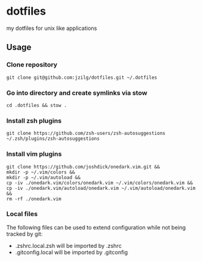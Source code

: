# dotfiles
my dotfiles for unix like applications

##  Usage

### Clone repository

```shell
git clone git@github.com:jzilg/dotfiles.git ~/.dotfiles
```

### Go into directory and create symlinks via stow

```shell
cd .dotfiles && stow .
```

### Install zsh plugins

```shell
git clone https://github.com/zsh-users/zsh-autosuggestions ~/.zsh/plugins/zsh-autosuggestions
```

### Install vim plugins

```shell
git clone https://github.com/joshdick/onedark.vim.git &&
mkdir -p ~/.vim/colors &&
mkdir -p ~/.vim/autoload &&
cp -iv ./onedark.vim/colors/onedark.vim ~/.vim/colors/onedark.vim &&
cp -iv ./onedark.vim/autoload/onedark.vim ~/.vim/autoload/onedark.vim &&
rm -rf ./onedark.vim
```

### Local files

The following files can be used to extend configuration while not being tracked by git:

- .zshrc.local.zsh will be imported by .zshrc
- .gitconfig.local will be imported by .gitconfig
